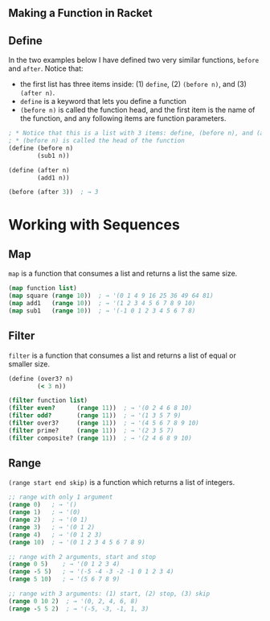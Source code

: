 ## Making a Function in Racket

## Define

In the two examples below I have defined two very similar functions, `before`
and `after`. Notice that:

* the first list has three items inside: (1) `define`, (2) `(before n)`, and (3) `(after n)`.
* `define` is a keyword that lets you define a function
* `(before n)` is called the function head, and the first item is the name of the function, and any following items are function parameters.

``` clojure
; * Notice that this is a list with 3 items: define, (before n), and (after n).
; * (before n) is called the head of the function
(define (before n)
        (sub1 n))

(define (after n)
        (add1 n))

(before (after 3))  ; → 3
```

# Working with Sequences

## Map

`map` is a function that consumes a list and returns a list the same size.

``` clojure
(map function list)
(map square (range 10))  ; → '(0 1 4 9 16 25 36 49 64 81)
(map add1   (range 10))  ; → '(1 2 3 4 5 6 7 8 9 10)
(map sub1   (range 10))  ; → '(-1 0 1 2 3 4 5 6 7 8)
```

## Filter

`filter` is a function that consumes a list and returns a list of equal or smaller size.

``` clojure
(define (over3? n)
        (< 3 n))

(filter function list)
(filter even?      (range 11))  ; → '(0 2 4 6 8 10)
(filter odd?       (range 11))  ; → '(1 3 5 7 9)
(filter over3?     (range 11))  ; → '(4 5 6 7 8 9 10)
(filter prime?     (range 11))  ; → '(2 3 5 7)
(filter composite? (range 11))  ; → '(2 4 6 8 9 10)
```

## Range

`(range start end skip)` is a function which returns a list of integers.

``` clojure
;; range with only 1 argument
(range 0)   ; → '()
(range 1)   ; → '(0)
(range 2)   ; → '(0 1)
(range 3)   ; → '(0 1 2)
(range 4)   ; → '(0 1 2 3)
(range 10)  ; → '(0 1 2 3 4 5 6 7 8 9)
```

``` clojure
;; range with 2 arguments, start and stop
(range 0 5)    ; → '(0 1 2 3 4)
(range -5 5)   ; → '(-5 -4 -3 -2 -1 0 1 2 3 4)
(range 5 10)   ; → '(5 6 7 8 9)
```

``` clojure
;; range with 3 arguments: (1) start, (2) stop, (3) skip
(range 0 10 2)  ; → '(0, 2, 4, 6, 8)
(range -5 5 2)  ; → '(-5, -3, -1, 1, 3)
```
